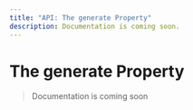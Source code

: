 ```yaml
---
title: "API: The generate Property"
description: Documentation is coming soon.
---
```


# The generate Property

> Documentation is coming soon
